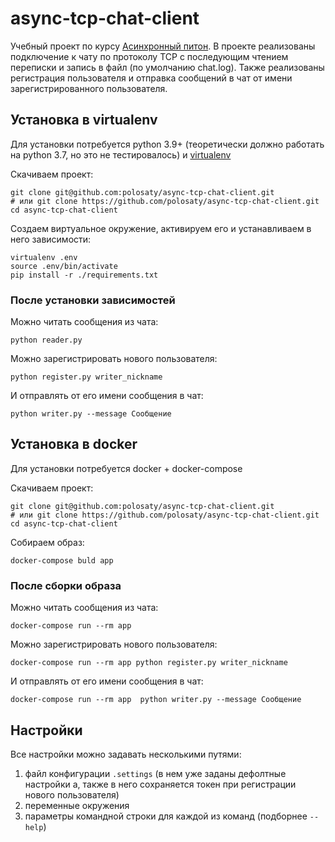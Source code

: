 # async-tcp-chat-client

Учебный проект по курсу [Асинхронный питон](https://dvmn.org/modules/async-python).
В проекте реализованы подключение к чату по протоколу TCP с последующим чтением переписки и запись в файл (по умолчанию chat.log).
Также реализованы регистрация пользователя и отправка сообщений в чат от имени зарегистрированного пользователя.

## Установка в virtualenv

Для установки потребуется python 3.9+ (теоретически должно работать на python 3.7, но это не тестировалось) и [virtualenv](https://virtualenv.pypa.io/en/latest/installation.html)

Скачиваем проект:

```shell
git clone git@github.com:polosaty/async-tcp-chat-client.git
# или git clone https://github.com/polosaty/async-tcp-chat-client.git
cd async-tcp-chat-client
```

Создаем виртуальное окружение, активируем его и устанавливаем в него зависимости:

```shell
virtualenv .env
source .env/bin/activate
pip install -r ./requirements.txt
```

### После установки зависимостей

Можно читать сообщения из чата:

```shell
python reader.py
```

Можно зарегистрировать нового пользователя:

```shell
python register.py writer_nickname
```

И отправлять от его имени сообщения в чат:

```shell
python writer.py --message Сообщение
```

## Установка в docker

Для установки потребуется docker + docker-compose

Скачиваем проект:
```shell
git clone git@github.com:polosaty/async-tcp-chat-client.git
# или git clone https://github.com/polosaty/async-tcp-chat-client.git
cd async-tcp-chat-client
```

Собираем образ:
```shell
docker-compose buld app
```

### После сборки образа

Можно читать сообщения из чата:

```shell
docker-compose run --rm app
```

Можно зарегистрировать нового пользователя:

```shell
docker-compose run --rm app python register.py writer_nickname
```

И отправлять от его имени сообщения в чат:

```shell
docker-compose run --rm app  python writer.py --message Сообщение
```

## Настройки

Все настройки можно задавать несколькими путями:
1. файл конфигурации `.settings` (в нем уже заданы дефолтные настройки 
   а, также в него сохраняется токен при регистрации нового пользователя)
2. переменные окружения
3. параметры командной строки для каждой из команд (подборнее `--help`)
